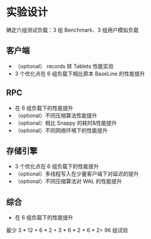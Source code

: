 # 实验设计
确定六组测试负载：3 组 Benchmark、3 组用户模拟负载
## 客户端
- （optional） records 转 Tablets 性能实验
- 3 个优化点在 6 组负载下相比原本 BaseLine 的性能提升

## RPC
- 在 6 组负载下的性能提升
- （optional）不同压缩算法性能提升
- （optional）相比 Snappy 的耗时&性能提升
- （optional）不同网络环境下的性能提升

## 存储引擎
- 3 个优化点在 6 组负载下的性能提升
- （optional）多线程写入在少量客户端下对延迟的提升
- （optional）不同压缩算法对 WAL 的性能提升

## 综合
- 在 6 组负载下的性能提升

最少 3 * 12 + 6 * 2 + 3 * 6 * 2 + 6 * 2= 96 组试验